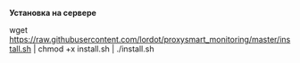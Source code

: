 **Установка на сервере**

wget https://raw.githubusercontent.com/lordot/proxysmart_monitoring/master/install.sh | chmod +x install.sh | ./install.sh